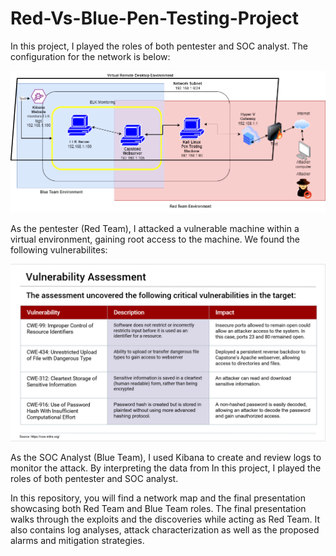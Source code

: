 # Red-Vs-Blue-Pen-Testing-Project

In this project, I played the roles of both pentester and SOC analyst. The configuration for the network is below:

![network_diagram](https://github.com/marbran3/Red-Vs-Blue-Pen-Testing-Project/blob/main/network%20map.drawio.png)

As the pentester (Red Team), I attacked a vulnerable machine within a virtual environment, gaining root access to the machine. 
We found the following vulnerabilites:

![vulnerability_assessement](https://github.com/marbran3/Red-Vs-Blue-Pen-Testing-Project/blob/9f483e76bc240b5db8a7abb91e2b89d691ff5848/Red%20Team%20Vulnerability%20Assessment.png)

As the SOC Analyst (Blue Team), I used Kibana to create and review logs to monitor the attack. By interpreting the data from
In this project, I played the roles of both pentester and SOC analyst. 

In this repository, you will find a network map and the final presentation showcasing both Red Team and Blue Team roles. 
The final presentation walks through the exploits and the discoveries while acting as Red Team. It also contains log analyses, 
attack characterization as well as the proposed alarms and mitigation strategies.
